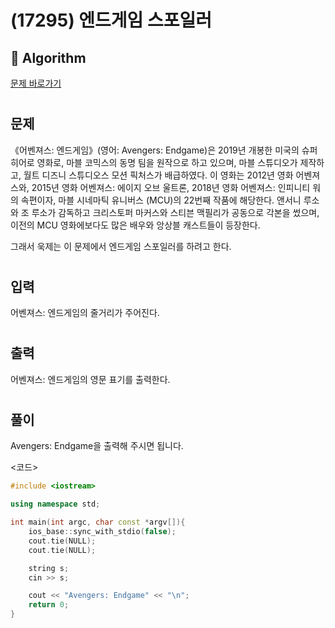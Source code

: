 # (17295) 엔드게임 스포일러
## :100: Algorithm
[문제 바로가기](https://www.acmicpc.net/problem/17295)
#
## 문제
《어벤져스: 엔드게임》(영어: Avengers: Endgame)은 2019년 개봉한 미국의 슈퍼히어로 영화로, 마블 코믹스의 동명 팀을 원작으로 하고 있으며, 마블 스튜디오가 제작하고, 월트 디즈니 스튜디오스 모션 픽처스가 배급하였다. 이 영화는 2012년 영화 어벤져스와, 2015년 영화 어벤져스: 에이지 오브 울트론, 2018년 영화 어벤져스: 인피니티 워의 속편이자, 마블 시네마틱 유니버스 (MCU)의 22번째 작품에 해당한다. 앤서니 루소와 조 루소가 감독하고 크리스토퍼 마커스와 스티븐 맥필리가 공동으로 각본을 썼으며, 이전의 MCU 영화에보다도 많은 배우와 앙상블 캐스트들이 등장한다.

그래서 욱제는 이 문제에서 엔드게임 스포일러를 하려고 한다.
#
## 입력
어벤져스: 엔드게임의 줄거리가 주어진다.
#
## 출력
어벤져스: 엔드게임의 영문 표기를 출력한다.
#
## 풀이
Avengers: Endgame을 출력해 주시면 됩니다.

<코드>
```cpp
#include <iostream>

using namespace std;

int main(int argc, char const *argv[]){
    ios_base::sync_with_stdio(false);
    cout.tie(NULL);
    cout.tie(NULL);

    string s;
    cin >> s;

    cout << "Avengers: Endgame" << "\n";
    return 0;
}

``` 